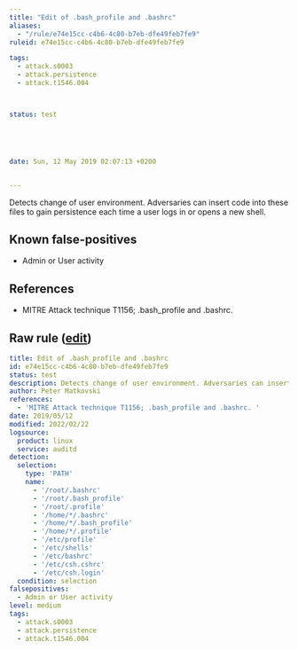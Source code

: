 ```yaml
---
title: "Edit of .bash_profile and .bashrc"
aliases:
  - "/rule/e74e15cc-c4b6-4c80-b7eb-dfe49feb7fe9"
ruleid: e74e15cc-c4b6-4c80-b7eb-dfe49feb7fe9

tags:
  - attack.s0003
  - attack.persistence
  - attack.t1546.004



status: test





date: Sun, 12 May 2019 02:07:13 +0200


---
```


Detects change of user environment. Adversaries can insert code into these files to gain persistence each time a user logs in or opens a new shell.

<!--more-->


## Known false-positives

* Admin or User activity



## References

* MITRE Attack technique T1156; .bash_profile and .bashrc. 


## Raw rule ([edit](https://github.com/SigmaHQ/sigma/edit/master/rules/linux/auditd/lnx_auditd_alter_bash_profile.yml))
```yaml
title: Edit of .bash_profile and .bashrc
id: e74e15cc-c4b6-4c80-b7eb-dfe49feb7fe9
status: test
description: Detects change of user environment. Adversaries can insert code into these files to gain persistence each time a user logs in or opens a new shell.
author: Peter Matkovski
references:
  - 'MITRE Attack technique T1156; .bash_profile and .bashrc. '
date: 2019/05/12
modified: 2022/02/22
logsource:
  product: linux
  service: auditd
detection:
  selection:
    type: 'PATH'
    name:
      - '/root/.bashrc'
      - '/root/.bash_profile'
      - '/root/.profile'
      - '/home/*/.bashrc'
      - '/home/*/.bash_profile'
      - '/home/*/.profile'
      - '/etc/profile'
      - '/etc/shells'
      - '/etc/bashrc'
      - '/etc/csh.cshrc'
      - '/etc/csh.login'
  condition: selection
falsepositives:
  - Admin or User activity
level: medium
tags:
  - attack.s0003
  - attack.persistence
  - attack.t1546.004

```
